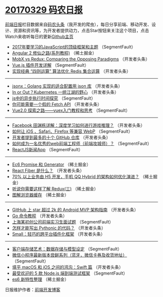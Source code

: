 # [20170329 码农日报](https://toutiao.qdkfweb.cn/date/2017/03/29)

[前端日报](https://qdkfweb.cn/c/news)栏目数据来自[码农头条](https://toutiao.qdkfweb.cn/)（我开发的爬虫），每日分享前端、移动开发、设计、资源和资讯等，为开发者提供动力，点击Star按钮来关注这个项目，点击Watch来收听每日的更新[Github主页](https://github.com/kujian/frontendDaily)
* [2017年要学习的JavaScript的顶级框架和主题](https://toutiao.qdkfweb.cn/32404.html) （SegmentFault）
* [Angular 2 修仙之路(系列教程)](https://toutiao.qdkfweb.cn/32418.html) （稀土掘金）
* [MobX vs Redux: Comparing the Opposing Paradigms](https://toutiao.qdkfweb.cn/32447.html) （开发者头条）
* [Vue.js 插件开发详解](https://toutiao.qdkfweb.cn/32406.html) （SegmentFault）
* [实现经典 “四则运算” 算法优化 Redis 集合运算](https://toutiao.qdkfweb.cn/32445.html) （开发者头条）

***
* [jsonx：Golang 实现的适合配置用 json 库](https://toutiao.qdkfweb.cn/32437.html) （开发者头条）
* [In or Out？Kubernetes 一统江湖的野心](https://toutiao.qdkfweb.cn/32438.html) （开发者头条）
* [js中的异步执行时间探究](https://toutiao.qdkfweb.cn/32401.html) （SegmentFault）
* [你可能需要一个假的 Fetch API](https://toutiao.qdkfweb.cn/32440.html) （开发者头条）
* [Vue2.0 探索之路——vuex入门教程和思考](https://toutiao.qdkfweb.cn/32402.html) （SegmentFault）

***
* [Facebook 田渊栋详解：深度学习如何进行游戏推理？](https://toutiao.qdkfweb.cn/32430.html) （开发者头条）
* [如何让 iOS 、Safari、Firefox 等兼容 WebP](https://toutiao.qdkfweb.cn/32403.html) （SegmentFault）
* [开发者提到最多的十个 GitHub 仓库](https://toutiao.qdkfweb.cn/32426.html) （开发者头条）
* [如何成为一名优秀的web前端工程师（前端攻城师）？](https://toutiao.qdkfweb.cn/32405.html) （SegmentFault）
* [ReactJS新闻App](https://toutiao.qdkfweb.cn/32395.html) （SegmentFault）

***
* [Ec6 Promise 和 Generator](https://toutiao.qdkfweb.cn/32417.html) （稀土掘金）
* [React Fiber 是什么？](https://toutiao.qdkfweb.cn/32436.html) （开发者头条）
* [70% 以上业务由 H5 开发，手机 QQ Hybrid 的架构如何优化演进？](https://toutiao.qdkfweb.cn/32420.html) （稀土掘金）
* [听说你需要这样了解 Redux(三)](https://toutiao.qdkfweb.cn/32421.html) （稀土掘金）
* [图解浏览器缓存](https://toutiao.qdkfweb.cn/32422.html) （稀土掘金）

***
* [GitHub 上 star 超过 2k 的 Android MVP 架构指南](https://toutiao.qdkfweb.cn/32429.html) （开发者头条）
* [Go 命令教程](https://toutiao.qdkfweb.cn/32428.html) （开发者头条）
* [上海某初创公司前端实习生面试题](https://toutiao.qdkfweb.cn/32394.html) （SegmentFault）
* [怎样才能写出 Pythonic 的代码？](https://toutiao.qdkfweb.cn/32443.html) （开发者头条）
* [Small：轻巧的跨平台插件化框架](https://toutiao.qdkfweb.cn/32444.html) （开发者头条）

***
* [客户端存储艺术：数据存储与模型设定](https://toutiao.qdkfweb.cn/32396.html) （SegmentFault）
* [微信小程序最新版本尝鲜系列（蓝牙，微信卡券及收货地址）](https://toutiao.qdkfweb.cn/32397.html) （SegmentFault）
* [填平 macOS 和 iOS 之间的鸿沟：Swift 篇](https://toutiao.qdkfweb.cn/32446.html) （开发者头条）
* [最受欢迎的 5 款 Node.js 端到端测试框架](https://toutiao.qdkfweb.cn/32398.html) （SegmentFault）
* [es6 新特性整理](https://toutiao.qdkfweb.cn/32419.html) （稀土掘金）

日报维护作者：[前端开发博客](https://qdkfweb.cn/) 
